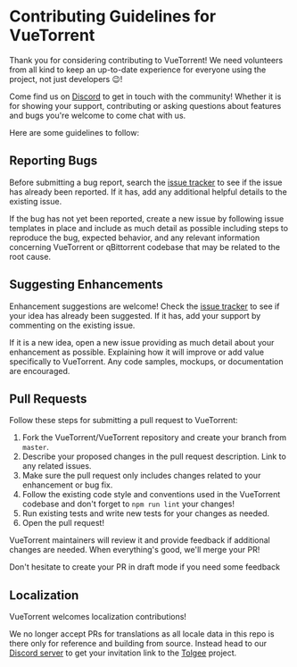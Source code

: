 # Contributing Guidelines for VueTorrent

Thank you for considering contributing to VueTorrent! We need volunteers from all kind to keep an up-to-date experience for everyone using the project, not just developers :wink:!

Come find us on [Discord](https://discord.gg/KDQP7fR467) to get in touch with the community!
Whether it is for showing your support, contributing or asking questions about features and bugs you're welcome to come chat with us.

Here are some guidelines to follow:

## Reporting Bugs

Before submitting a bug report, search the [issue tracker](https://github.com/VueTorrent/VueTorrent/issues) to see if the issue has already been reported. If it has, add any additional helpful details to the existing issue.

If the bug has not yet been reported, create a new issue by following issue templates in place and include as much detail as possible including steps to reproduce the bug, expected behavior, and any relevant information concerning VueTorrent or qBittorrent codebase that may be related to the root cause.

## Suggesting Enhancements

Enhancement suggestions are welcome! Check the [issue tracker](https://github.com/VueTorrent/VueTorrent/issues) to see if your idea has already been suggested. If it has, add your support by commenting on the existing issue.

If it is a new idea, open a new issue providing as much detail about your enhancement as possible. Explaining how it will improve or add value specifically to VueTorrent. Any code samples, mockups, or documentation are encouraged.

## Pull Requests

Follow these steps for submitting a pull request to VueTorrent:

1. Fork the VueTorrent/VueTorrent repository and create your branch from `master`.
1. Describe your proposed changes in the pull request description. Link to any related issues.
1. Make sure the pull request only includes changes related to your enhancement or bug fix.
1. Follow the existing code style and conventions used in the VueTorrent codebase and don't forget to `npm run lint` your changes!
1. Run existing tests and write new tests for your changes as needed.
1. Open the pull request!

VueTorrent maintainers will review it and provide feedback if additional changes are needed. When everything's good, we'll merge your PR!

Don't hesitate to create your PR in draft mode if you need some feedback

## Localization

VueTorrent welcomes localization contributions!

We no longer accept PRs for translations as all locale data in this repo is there only for reference and building from source.
Instead head to our [Discord server](https://discord.gg/KDQP7fR467) to get your invitation link to the [Tolgee](https://tolgee.io) project.
